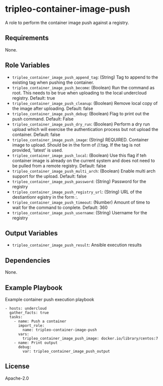 tripleo-container-image-push
============================

A role to perform the container image push against a registry.

Requirements
------------

None.

Role Variables
--------------


* `tripleo_container_image_push_append_tag`: (String) Tag to append to the existing tag when pushing the container.
* `tripleo_container_image_push_become`: (Boolean) Run the command as root. This needs to be true when uploading to the local undercloud registry. Default: true
* `tripleo_container_image_push_cleanup`: (Boolean) Remove local copy of the image after uploading. Default: false
* `tripleo_container_image_push_debug`: (Boolean) Flag to print out the push command. Default: False
* `tripleo_container_image_push_dry_run`: (Boolean) Perform a dry run upload which will exercise the authentication process but not upload the container. Default: false
* `tripleo_container_image_push_image`: (String) REQUIRED. Container image to upload. Should be in the form of <registry>/<namespace>/<name>:tag. If the tag is not provided, 'latest' is used.
* `tripleo_container_image_push_local`: (Boolean) Use this flag if teh container image is already on the current system and does not need to be pulled from a remote registry. Default: false
* `tripleo_container_image_push_multi_arch`: (Boolean) Enable multi arch support for the upload. Default: false
* `tripleo_container_image_push_password`: (String) Password for the registry
* `tripleo_container_image_push_registry_url`: (String) URL of the destiantionr egistry in the form <fqdn>:<port>.
* `tripleo_container_image_push_timeout`: (Number) Amount of time to wait for the command to conplete. Default: 360
* `tripleo_container_image_push_username`: (String) Username for the registry

Output Variables
----------------

* `tripleo_container_image_push_result`: Ansible execution results

Dependencies
------------

None.

Example Playbook
----------------

Example container push execution playbook

    - hosts: undercloud
      gather_facts: true
      tasks:
        - name: Push a container
          import_role:
            name: tripleo-container-image-push
          vars:
            tripleo_container_image_push_image: docker.io/library/centos:7
        - name: Print output
          debug:
            var: tripleo_container_image_push_output

License
-------

Apache-2.0
